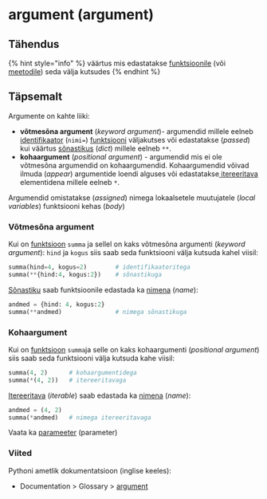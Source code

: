 # argument \(argument\)

## Tähendus

{% hint style="info" %}
väärtus mis edastatakse [funktsioonile](funktsioon-function.md) \(või [meetodile](meetod-method.md)\) seda välja kutsudes
{% endhint %}

## Täpsemalt

Argumente on kahte liiki:

* **võtmesõna argument** \(_keyword argument_\)- argumendid millele eelneb [identifikaator](identifikaator-identifier.md) \(`nimi=`\) [funktsiooni](funktsioon-function.md) väljakutses või edastatakse \(_passed_\) kui väärtus [sõnastikus](sonastik-dictionary.md) \(_dict_\) millele eelneb `**`. 
* **kohaargument** \(_positional argument_\) - argumendid mis ei ole võtmesõna argumendid on kohaargumendid. Kohaargumendid võivad ilmuda \(_appear_\) argumentide loendi alguses või edastatakse[ itereeritava](itereeritav-iterable.md) elementidena millele eelneb `*`. 

Argumendid omistatakse \(_assigned_\) nimega lokaalsetele muutujatele \(_local variables_\) funktsiooni kehas \(_body_\)

### Võtmesõna argument

Kui on [funktsioon](funktsioon-function.md) `summa` ja sellel on kaks võtmesõna argumenti \(_keyword argument_\): `hind` ja `kogus` siis saab seda funktsiooni välja kutsuda kahel viisil:

```python
summa(hind=4, kogus=2)        # identifikaatoritega
summa(**{hind:4, kogus:2})    # sõnastikuga
```

[Sõnastiku](sonastik-dictionary.md) saab funktsioonile edastada ka [nimena](nimi-name.md) \(_name_\):

```python
andmed = {hind: 4, kogus:2}
summa(**andmed)               # nimega sõnastikuga
```

### Kohaargument

Kui on [funktsioon](funktsioon-function.md) `summa`ja selle on kaks kohaargumenti \(_positional argument_\) siis saab seda funktsiooni välja kutsuda kahe viisil:

```python
summa(4, 2)      # kohaargumentidega
summa(*(4, 2))   # itereeritavaga
```

[Itereeritava](itereeritav-iterable.md) \(_iterable_\) saab edastada ka [nimena](nimi-name.md) \(_name_\):

```python
andmed = (4, 2)
summa(*andmed)   # nimega itereeritavaga
```

Vaata ka [parameeter](parameeter-parameter.md) \(parameter\)

### Viited

Pythoni ametlik dokumentatsioon \(inglise keeles\):

* Documentation &gt; Glossary &gt; [argument](https://docs.python.org/3/glossary.html#term-argument)

